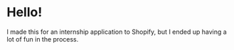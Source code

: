 # Hello!

I made this for an internship application to Shopify, but I ended up having a lot of fun in the process.